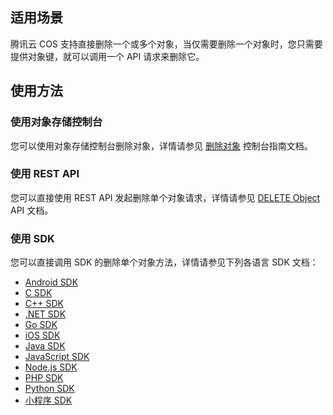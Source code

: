 ## 适用场景

腾讯云 COS 支持直接删除一个或多个对象，当仅需要删除一个对象时，您只需要提供对象键，就可以调用一个 API 请求来删除它。

## 使用方法

### 使用对象存储控制台

您可以使用对象存储控制台删除对象，详情请参见 [删除对象](https://intl.cloud.tencent.com/document/product/436/13323) 控制台指南文档。

### 使用 REST API

您可以直接使用 REST API 发起删除单个对象请求，详情请参见 [DELETE Object](https://intl.cloud.tencent.com/document/product/436/7743) API 文档。

### 使用 SDK

您可以直接调用 SDK 的删除单个对象方法，详情请参见下列各语言 SDK 文档：

- [Android SDK](https://intl.cloud.tencent.com/document/product/436/31514)
- [C SDK](https://intl.cloud.tencent.com/document/product/436/31518)
- [C++ SDK](https://intl.cloud.tencent.com/document/product/436/31522)
- [.NET SDK](https://intl.cloud.tencent.com/document/product/436/30596)
- [Go SDK](https://intl.cloud.tencent.com/document/product/436/31526)
- [iOS SDK](https://intl.cloud.tencent.com/document/product/436/31530)
- [Java SDK](https://intl.cloud.tencent.com/document/product/436/31534)
- [JavaScript SDK](https://intl.cloud.tencent.com/document/product/436/31538)
- [Node.js SDK](https://intl.cloud.tencent.com/document/product/436/31710)
- [PHP SDK](https://intl.cloud.tencent.com/document/product/436/31542)
- [Python SDK](https://intl.cloud.tencent.com/document/product/436/31546)
- [小程序 SDK](https://intl.cloud.tencent.com/document/product/436/30609)

